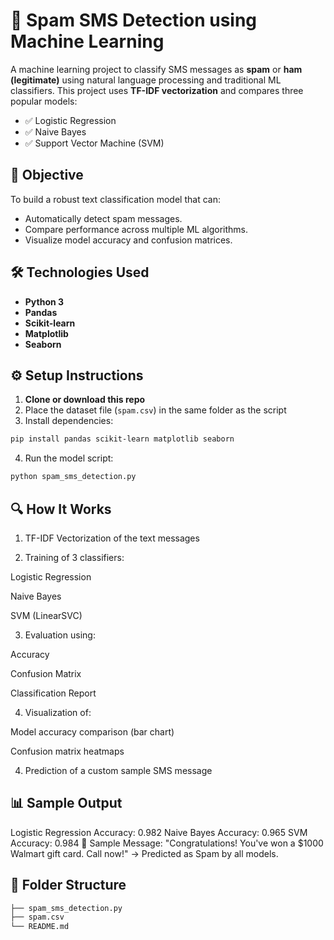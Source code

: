 # 📩 Spam SMS Detection using Machine Learning
A machine learning project to classify SMS messages as **spam** or **ham (legitimate)** using natural language processing and traditional ML classifiers. This project uses **TF-IDF vectorization** and compares three popular models:
- ✅ Logistic Regression  
- ✅ Naive Bayes  
- ✅ Support Vector Machine (SVM)

## 🧠 Objective
To build a robust text classification model that can:
- Automatically detect spam messages.
- Compare performance across multiple ML algorithms.
- Visualize model accuracy and confusion matrices.

## 🛠️ Technologies Used
- **Python 3**
- **Pandas**
- **Scikit-learn**
- **Matplotlib**
- **Seaborn**

## ⚙️ Setup Instructions

1. **Clone or download this repo**
2. Place the dataset file (`spam.csv`) in the same folder as the script
3. Install dependencies:

```bash
pip install pandas scikit-learn matplotlib seaborn
```
4. Run the model script:
```bash
python spam_sms_detection.py
```
## 🔍 How It Works
1. TF-IDF Vectorization of the text messages

2. Training of 3 classifiers:

Logistic Regression

Naive Bayes

SVM (LinearSVC)

3. Evaluation using:

Accuracy

Confusion Matrix

Classification Report

4. Visualization of:

Model accuracy comparison (bar chart)

Confusion matrix heatmaps

4. Prediction of a custom sample SMS message

## 📊 Sample Output
Logistic Regression Accuracy: 0.982
Naive Bayes Accuracy: 0.965
SVM Accuracy: 0.984
📩 Sample Message:
"Congratulations! You've won a $1000 Walmart gift card. Call now!"
→ Predicted as Spam by all models.

## 📌 Folder Structure
```bash
├── spam_sms_detection.py
├── spam.csv
└── README.md
```

